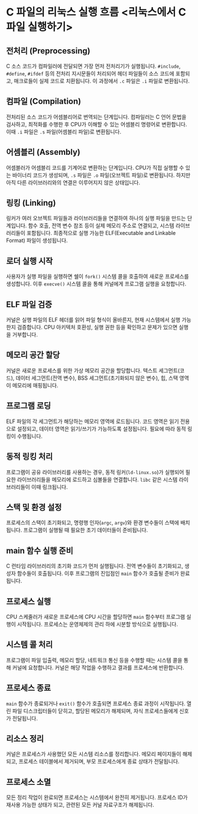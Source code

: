 # C 파일의 리눅스 실행 흐름 <리눅스에서 C파일 실행하기>

## 전처리 (Preprocessing)
C 소스 코드가 컴파일러에 전달되면 가장 먼저 전처리기가 실행됩니다. `#include`, `#define`, `#ifdef` 등의 전처리 지시문들이 처리되어 헤더 파일들이 소스 코드에 포함되고, 매크로들이 실제 코드로 치환됩니다. 이 과정에서 `.c` 파일은 `.i` 파일로 변환됩니다.

## 컴파일 (Compilation)
전처리된 소스 코드가 어셈블리어로 번역되는 단계입니다. 컴파일러는 C 언어 문법을 검사하고, 최적화를 수행한 후 CPU가 이해할 수 있는 어셈블리 명령어로 변환합니다. 이때 `.i` 파일은 `.s` 파일(어셈블리 파일)로 변환됩니다.

## 어셈블리 (Assembly)
어셈블러가 어셈블리 코드를 기계어로 변환하는 단계입니다. CPU가 직접 실행할 수 있는 바이너리 코드가 생성되며, `.s` 파일은 `.o` 파일(오브젝트 파일)로 변환됩니다. 하지만 아직 다른 라이브러리와의 연결은 이루어지지 않은 상태입니다.

## 링킹 (Linking)
링커가 여러 오브젝트 파일들과 라이브러리들을 연결하여 하나의 실행 파일을 만드는 단계입니다. 함수 호출, 전역 변수 참조 등이 실제 메모리 주소로 연결되고, 시스템 라이브러리들이 포함됩니다. 최종적으로 실행 가능한 ELF(Executable and Linkable Format) 파일이 생성됩니다.

## 로더 실행 시작
사용자가 실행 파일을 실행하면 쉘이 `fork()` 시스템 콜을 호출하여 새로운 프로세스를 생성합니다. 이후 `execve()` 시스템 콜을 통해 커널에게 프로그램 실행을 요청합니다.

## ELF 파일 검증
커널은 실행 파일의 ELF 헤더를 읽어 파일 형식이 올바른지, 현재 시스템에서 실행 가능한지 검증합니다. CPU 아키텍처 호환성, 실행 권한 등을 확인하고 문제가 있으면 실행을 거부합니다.

## 메모리 공간 할당
커널은 새로운 프로세스를 위한 가상 메모리 공간을 할당합니다. 텍스트 세그먼트(코드), 데이터 세그먼트(전역 변수), BSS 세그먼트(초기화되지 않은 변수), 힙, 스택 영역이 메모리에 매핑됩니다.

## 프로그램 로딩
ELF 파일의 각 세그먼트가 해당하는 메모리 영역에 로드됩니다. 코드 영역은 읽기 전용으로 설정되고, 데이터 영역은 읽기/쓰기가 가능하도록 설정됩니다. 필요에 따라 동적 링킹이 수행됩니다.

## 동적 링킹 처리
프로그램이 공유 라이브러리를 사용하는 경우, 동적 링커(`ld-linux.so`)가 실행되어 필요한 라이브러리들을 메모리에 로드하고 심볼들을 연결합니다. `libc` 같은 시스템 라이브러리들이 이때 링크됩니다.

## 스택 및 환경 설정
프로세스의 스택이 초기화되고, 명령행 인자(`argc`, `argv`)와 환경 변수들이 스택에 배치됩니다. 프로그램이 실행될 때 필요한 초기 데이터들이 준비됩니다.

## main 함수 실행 준비
C 런타임 라이브러리의 초기화 코드가 먼저 실행됩니다. 전역 변수들이 초기화되고, 생성자 함수들이 호출됩니다. 이후 프로그램의 진입점인 `main` 함수가 호출될 준비가 완료됩니다.

## 프로세스 실행
CPU 스케줄러가 새로운 프로세스에 CPU 시간을 할당하면 `main` 함수부터 프로그램 실행이 시작됩니다. 프로세스는 운영체제의 관리 하에 시분할 방식으로 실행됩니다.

## 시스템 콜 처리
프로그램이 파일 입출력, 메모리 할당, 네트워크 통신 등을 수행할 때는 시스템 콜을 통해 커널에 요청합니다. 커널은 해당 작업을 수행하고 결과를 프로세스에 반환합니다.

## 프로세스 종료
`main` 함수가 종료되거나 `exit()` 함수가 호출되면 프로세스 종료 과정이 시작됩니다. 열린 파일 디스크립터들이 닫히고, 할당된 메모리가 해제되며, 자식 프로세스들에게 신호가 전달됩니다.

## 리소스 정리
커널은 프로세스가 사용했던 모든 시스템 리소스를 정리합니다. 메모리 페이지들이 해제되고, 프로세스 테이블에서 제거되며, 부모 프로세스에게 종료 상태가 전달됩니다.

## 프로세스 소멸
모든 정리 작업이 완료되면 프로세스는 시스템에서 완전히 제거됩니다. 프로세스 ID가 재사용 가능한 상태가 되고, 관련된 모든 커널 자료구조가 해제됩니다.
